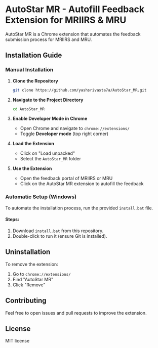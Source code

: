 # AutoStar MR - Autofill Feedback Extension for MRIIRS & MRU

AutoStar MR is a Chrome extension that automates the feedback submission process for MRIIRS and MRU.

## Installation Guide

### Manual Installation
1. **Clone the Repository**
   ```sh
   git clone https://github.com/yashsrivasta7a/AutoStar_MR.git
   ```
2. **Navigate to the Project Directory**
   ```sh
   cd AutoStar_MR
   ```
3. **Enable Developer Mode in Chrome**
   - Open Chrome and navigate to `chrome://extensions/`
   - Toggle **Developer mode** (top right corner)

4. **Load the Extension**
   - Click on "Load unpacked"
   - Select the `AutoStar_MR` folder

5. **Use the Extension**
   - Open the feedback portal of MRIIRS or MRU
   - Click on the AutoStar MR extension to autofill the feedback

### Automatic Setup (Windows)
To automate the installation process, run the provided `install.bat` file.

#### Steps:
1. Download `install.bat` from this repository.
2. Double-click to run it (ensure Git is installed).

## Uninstallation
To remove the extension:
1. Go to `chrome://extensions/`
2. Find "AutoStar MR"
3. Click "Remove"

## Contributing
Feel free to open issues and pull requests to improve the extension.

## License
MIT license

